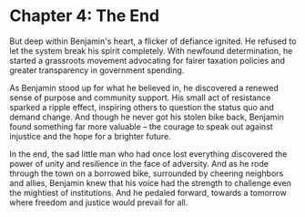 # Chapter 4: The End

But deep within Benjamin's heart, a flicker of defiance ignited. He refused to let the system break his spirit completely. With newfound determination, he started a grassroots movement advocating for fairer taxation policies and greater transparency in government spending.

As Benjamin stood up for what he believed in, he discovered a renewed sense of purpose and community support. His small act of resistance sparked a ripple effect, inspiring others to question the status quo and demand change. And though he never got his stolen bike back, Benjamin found something far more valuable – the courage to speak out against injustice and the hope for a brighter future.

In the end, the sad little man who had once lost everything discovered the power of unity and resilience in the face of adversity. And as he rode through the town on a borrowed bike, surrounded by cheering neighbors and allies, Benjamin knew that his voice had the strength to challenge even the mightiest of institutions. And he pedaled forward, towards a tomorrow where freedom and justice would prevail for all.